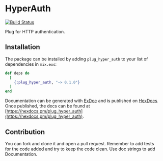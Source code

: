 # HyperAuth
[![Build Status](https://travis-ci.org/HyperAuth/ExHyperAuth.svg?branch=master)](https://travis-ci.org/HyperAuth/ExHyperAuth)

Plug for HTTP authentication.

## Installation

The package can be installed by adding `plug_hyper_auth` to your list of
dependencies in `mix.exs`:

```elixir
def deps do
  [
    {:plug_hyper_auth, "~> 0.1.0"}
  ]
end
```

Documentation can be generated with [ExDoc](https://github.com/elixir-lang/ex_doc)
and is published on [HexDocs](https://hexdocs.pm). Once published, the docs can
be found at [https://hexdocs.pm/plug_hyper_auth](https://hexdocs.pm/plug_hyper_auth).

## Contribution

You can fork and clone it and open a pull request. Remember to add tests for
the code added and try to keep the code clean. Use doc strings to add Documentation.
